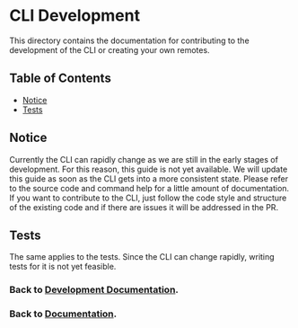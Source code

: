 # CLI Development

This directory contains the documentation for contributing to the development of the CLI or creating your own remotes.

## Table of Contents

-   [Notice](#notice)
-   [Tests](#tests)

## Notice

Currently the CLI can rapidly change as we are still in the early stages of development. For this reason, this guide is not yet available. We will update this guide as soon as the CLI gets into a more consistent state. Please refer to the source code and command help for a little amount of documentation. If you want to contribute to the CLI, just follow the code style and structure of the existing code and if there are issues it will be addressed in the PR.

## Tests

The same applies to the tests. Since the CLI can change rapidly, writing tests for it is not yet feasible.

### Back to [Development Documentation](../README.md).

### Back to [Documentation](../../README.md).
